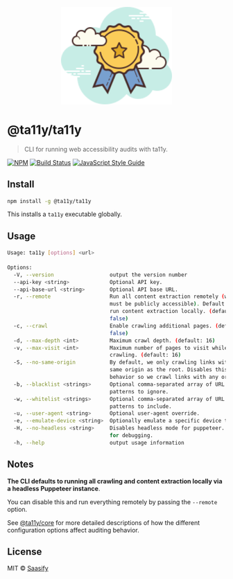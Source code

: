 <p align="center">
  <a href="https://ta11y.saasify.sh" title="ta11y">
    <img src="https://raw.githubusercontent.com/saasify-sh/ta11y/master/media/logo.svg?sanitize=true" alt="ta11y Logo" width="256" />
  </a>
</p>

# @ta11y/ta11y

> CLI for running web accessibility audits with ta11y.

[![NPM](https://img.shields.io/npm/v/ta11y.svg)](https://www.npmjs.com/package/@ta11y/ta11y) [![Build Status](https://travis-ci.com/saasify-sh/ta11y.svg?branch=master)](https://travis-ci.com/saasify-sh/ta11y) [![JavaScript Style Guide](https://img.shields.io/badge/code_style-standard-brightgreen.svg)](https://standardjs.com)

## Install

```bash
npm install -g @ta11y/ta11y
```

This installs a `ta11y` executable globally.

## Usage

```bash
Usage: ta11y [options] <url>

Options:
  -V, --version                  output the version number
  --api-key <string>             Optional API key.
  --api-base-url <string>        Optional API base URL.
  -r, --remote                   Run all content extraction remotely (website
                                 must be publicly accessible). Default is to
                                 run content extraction locally. (default:
                                 false)
  -c, --crawl                    Enable crawling additional pages. (default:
                                 false)
  -d, --max-depth <int>          Maximum crawl depth. (default: 16)
  -v, --max-visit <int>          Maximum number of pages to visit while
                                 crawling. (default: 16)
  -S, --no-same-origin           By default, we only crawling links with the
                                 same origin as the root. Disables this
                                 behavior so we crawl links with any origin.
  -b, --blacklist <strings>      Optional comma-separated array of URL glob
                                 patterns to ignore.
  -w, --whitelist <strings>      Optional comma-separated array of URL glob
                                 patterns to include.
  -u, --user-agent <string>      Optional user-agent override.
  -e, --emulate-device <string>  Optionally emulate a specific device type.
  -H, --no-headless <string>     Disables headless mode for puppeteer. Useful
                                 for debugging.
  -h, --help                     output usage information
```

## Notes

**The CLI defaults to running all crawling and content extraction locally via a headless Puppeteer instance**.

You can disable this and run everything remotely by passing the `--remote` option.

See [@ta11y/core](https://github.com/saasify-sh/ta11y/tree/master/packages/ta11y-core) for more detailed descriptions of how the different configuration options affect auditing behavior.

## License

MIT © [Saasify](https://saasify.sh)
